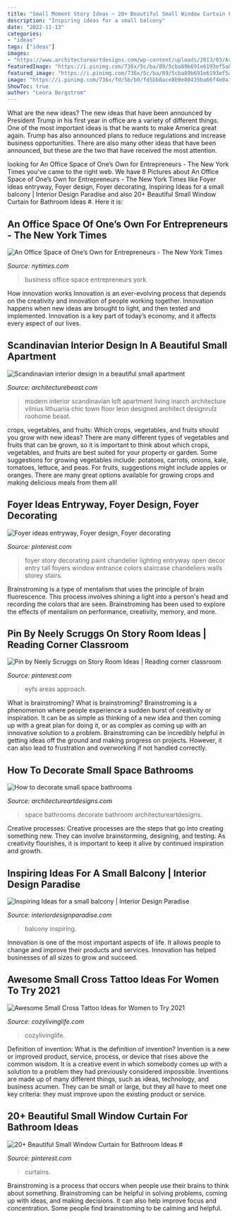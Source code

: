 ```yaml
---
title: "Small Moment Story Ideas ~ 20+ Beautiful Small Window Curtain For Bathroom Ideas #"
description: "Inspiring ideas for a small balcony"
date: "2022-11-13"
categories:
- "ideas"
tags: ["ideas"]
images:
- "https://www.architectureartdesigns.com/wp-content/uploads/2013/03/ArchitectureArtDesigns-82.jpeg"
featuredImage: "https://i.pinimg.com/736x/5c/ba/89/5cba89b691e6193ef5a8efbf065fcfbb.jpg"
featured_image: "https://i.pinimg.com/736x/5c/ba/89/5cba89b691e6193ef5a8efbf065fcfbb.jpg"
image: "https://i.pinimg.com/736x/fd/5b/b0/fd5bb0ace8b9e80435ba66f4e0a13a4e.jpg"
ShowToc: true
author: "Leora Bergstrom"
---
```



What are the new ideas?
The new ideas that have been announced by President Trump in his first year in office are a variety of different things. One of the most important ideas is that he wants to make America great again. Trump has also announced plans to reduce regulations and increase business opportunities. There are also many other ideas that have been announced, but these are the two that have received the most attention.

	

		
looking for An Office Space of One’s Own for Entrepreneurs - The New York Times you've came to the right web. We have 8 Pictures about An Office Space of One’s Own for Entrepreneurs - The New York Times like Foyer ideas entryway, Foyer design, Foyer decorating, Inspiring Ideas for a small balcony | Interior Design Paradise and also 20+ Beautiful Small Window Curtain for Bathroom Ideas #. Here it is:
		
    
## An Office Space Of One’s Own For Entrepreneurs - The New York Times

<img loading=lazy src="https://static01.nyt.com/images/2008/02/27/business/smallbusiness/sbizq600.jpg" onerror="this.onerror=null;this.src='https://tse3.mm.bing.net/th?id=OIP.jUKnS4s8scIUXBfh-Vb8fAHaDd&amp;pid=15.1';" alt="An Office Space of One’s Own for Entrepreneurs - The New York Times">

_Source: nytimes.com_

>business office space entrepreneurs york. 

	

How innovation works
Innovation is an ever-evolving process that depends on the creativity and innovation of people working together. Innovation happens when new ideas are brought to light, and then tested and implemented. Innovation is a key part of today’s economy, and it affects every aspect of our lives.

    
## Scandinavian Interior Design In A Beautiful Small Apartment

<img loading=lazy src="https://architecturebeast.com/wp-content/uploads/2016/03/Scandinavian-interior-design-in-a-beautiful-small-apartment-featured-on-Architecture-Beast-9.jpg" onerror="this.onerror=null;this.src='https://tse3.mm.bing.net/th?id=OIP.xsok_eVcPvsEHd5QnvGYQgHaLH&amp;pid=15.1';" alt="Scandinavian interior design in a beautiful small apartment">

_Source: architecturebeast.com_

>modern interior scandinavian loft apartment living inarch architecture vilnius lithuania chic town floor leon designed architect designrulz roohome beast. 

	

crops, vegetables, and fruits: Which crops, vegetables, and fruits should you grow with new ideas?
There are many different types of vegetables and fruits that can be grown, so it is important to think about which crops, vegetables, and fruits are best suited for your property or garden. Some suggestions for growing vegetables include: potatoes, carrots, onions, kale, tomatoes, lettuce, and peas. For fruits, suggestions might include apples or oranges. There are many great options available for growing crops and making delicious meals from them all!

    
## Foyer Ideas Entryway, Foyer Design, Foyer Decorating

<img loading=lazy src="https://i.pinimg.com/736x/65/03/98/6503981b974caff4058a00a9a6820423--foyer-ideas-two-story--story-foyer.jpg" onerror="this.onerror=null;this.src='https://tse4.mm.bing.net/th?id=OIP.caxjKrRGcSyP8qypVrgp6QHaKw&amp;pid=15.1';" alt="Foyer ideas entryway, Foyer design, Foyer decorating">

_Source: pinterest.com_

>foyer story decorating paint chandelier lighting entryway open decor entry tall foyers window entrance colors staircase chandeliers walls storey stairs. 

	

Brainstroming is a type of mentalism that uses the principle of brain fluorescence. This process involves shining a light into a person's head and recording the colors that are seen. Brainstroming has been used to explore the effects of mentalism on performance, creativity, memory, and more.

    
## Pin By Neely Scruggs On Story Room Ideas | Reading Corner Classroom

<img loading=lazy src="https://i.pinimg.com/736x/fd/5b/b0/fd5bb0ace8b9e80435ba66f4e0a13a4e.jpg" onerror="this.onerror=null;this.src='https://tse3.mm.bing.net/th?id=OIP.8iC1XQIUisXsRecDkxWmCAHaJ3&amp;pid=15.1';" alt="Pin by Neely Scruggs on Story Room Ideas | Reading corner classroom">

_Source: pinterest.com_

>eyfs areas approach. 

	

What is brainstroming?
What is brainstroming? Brainstroming is a phenomenon where people experience a sudden burst of creativity or inspiration. It can be as simple as thinking of a new idea and then coming up with a great plan for doing it, or as complex as coming up with an innovative solution to a problem. Brainstroming can be incredibly helpful in getting ideas off the ground and making progress on projects. However, it can also lead to frustration and overworking if not handled correctly.

    
## How To Decorate Small Space Bathrooms

<img loading=lazy src="https://www.architectureartdesigns.com/wp-content/uploads/2013/03/ArchitectureArtDesigns-82.jpeg" onerror="this.onerror=null;this.src='https://tse2.mm.bing.net/th?id=OIP.nWlP0Cr1Ix_F9VphvIXh0QHaJ3&amp;pid=15.1';" alt="How to decorate small space bathrooms">

_Source: architectureartdesigns.com_

>space bathrooms decorate bathroom architectureartdesigns. 

	

Creative processes:
Creative processes are the steps that go into creating something new. They can involve brainstorming, designing, and testing. As creativity flourishes, it is important to keep it alive by continued inspiration and growth.

    
## Inspiring Ideas For A Small Balcony | Interior Design Paradise

<img loading=lazy src="https://interiordesignparadise.com/wp-content/uploads/2016/09/hanging-balcony-garden-ideas-mixed-with-unfinished-wall-and-wooden-floor-also-soft-bean-chairs-and-cute-yellow-wooden-table-805x1084-1-760x1024.jpg" onerror="this.onerror=null;this.src='https://tse2.mm.bing.net/th?id=OIP.AWLbmetU2VKuWzPMz5Cz8gHaJ-&amp;pid=15.1';" alt="Inspiring Ideas for a small balcony | Interior Design Paradise">

_Source: interiordesignparadise.com_

>balcony inspiring. 

	

Innovation is one of the most important aspects of life. It allows people to change and improve their products and services. Innovation has helped businesses of all sizes to grow and succeed.

    
## Awesome Small Cross Tattoo Ideas For Women To Try 2021

<img loading=lazy src="https://cozylivinglife.com/wp-content/uploads/2021/06/12-2-683x1024.jpg" onerror="this.onerror=null;this.src='https://tse3.mm.bing.net/th?id=OIP.HYp0JURUXOsagQytpHmnCwHaLG&amp;pid=15.1';" alt="Awesome Small Cross Tattoo Ideas for Women to Try 2021">

_Source: cozylivinglife.com_

>cozylivinglife. 

	

Definition of invention: What is the definition of invention?
Invention is a new or improved product, service, process, or device that rises above the common wisdom. It is a creative event in which somebody comes up with a solution to a problem they had previously considered impossible.
Inventions are made up of many different things, such as ideas, technology, and business acumen. They can be small or large, but they all have to meet one key criteria: they must improve upon the existing product or service.

    
## 20+ Beautiful Small Window Curtain For Bathroom Ideas #

<img loading=lazy src="https://i.pinimg.com/736x/5c/ba/89/5cba89b691e6193ef5a8efbf065fcfbb.jpg" onerror="this.onerror=null;this.src='https://tse3.mm.bing.net/th?id=OIP.ClSAmWolD0Tnbhy44C2WpgHaLH&amp;pid=15.1';" alt="20+ Beautiful Small Window Curtain for Bathroom Ideas #">

_Source: pinterest.com_

>curtains. 

	

Brainstroming is a process that occurs when people use their brains to think about something. Brainstroming can be helpful in solving problems, coming up with ideas, and making decisions. It can also help improve focus and concentration. Some people find brainstroming to be calming and helpful.

